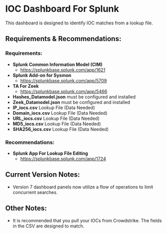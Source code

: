 # IOC Dashboard For Splunk
This dashboard is designed to identify IOC matches from a lookup file.

## Requirements & Recommendations:
### Requirements:
- **Splunk Common Information Model (CIM)**
  - https://splunkbase.splunk.com/app/1621
- **Splunk Add-on for Sysmon**
  - https://splunkbase.splunk.com/app/5709
- **TA For Zeek**
  - https://splunkbase.splunk.com/app/5466
- **Hashes_Datamodel.json** must be configured and installed
- **Zeek_Datamodel.json** must be configured and installed
- **IP_iocs.csv** Lookup File (Data Needed)
- **Domain_iocs.csv** Lookup File (Data Needed)
- **URL_iocs.csv** Lookup File (Data Needed)
- **MD5_iocs.csv** Lookup File (Data Needed)
- **SHA256_iocs.csv** Lookup File (Data Needed)
 
### Recommendations: 
- **Splunk App For Lookup File Editing**
  - https://splunkbase.splunk.com/app/1724

## Current Version Notes:
- Version 7 dashboard panels now utilize a flow of operations to limit concurrent searches.

## Other Notes:
- It is recommended that you pull your IOCs from Crowdstrike. The fields in the CSV are designed to match.
